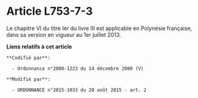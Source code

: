 # Article L753-7-3

Le chapitre VI du titre Ier du livre III est applicable en Polynésie française, dans sa version en vigueur au 1er juillet
2013.

**Liens relatifs à cet article**

	**Codifié par**:

	  - Ordonnance n°2000-1223 du 14 décembre 2000 (V)

	**Modifié par**:

	  - ORDONNANCE n°2015-1033 du 20 août 2015 - art. 2
